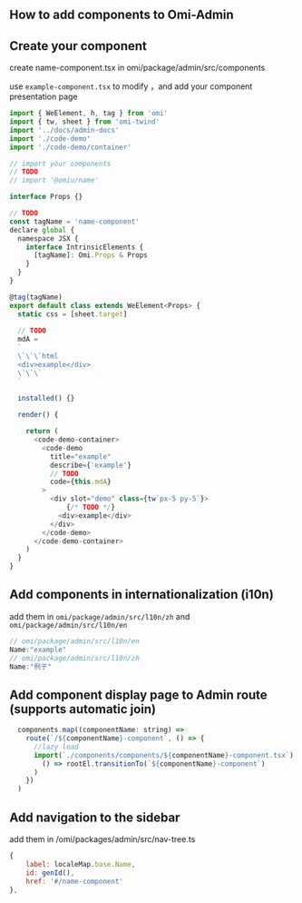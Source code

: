 ## How to add components to Omi-Admin

## Create your component

create name-component.tsx in omi/package/admin/src/components 

use `example-component.tsx` to modify ，and add your component presentation page

``` js
import { WeElement, h, tag } from 'omi'
import { tw, sheet } from 'omi-twind'
import '../docs/admin-docs'
import './code-demo'
import './code-demo/container'

// import your components
// TODO 
// import '@omiu/name'

interface Props {}

// TODO  
const tagName = 'name-component'
declare global {
  namespace JSX {
    interface IntrinsicElements {
      [tagName]: Omi.Props & Props
    }
  }
}

@tag(tagName)
export default class extends WeElement<Props> {
  static css = [sheet.target]
  
  // TODO   
  mdA = 
  `
  \`\`\`html
  <div>example</div>
  \`\`\`
  `
  
  installed() {}

  render() {

    return (
      <code-demo-container>
        <code-demo
          title="example"
          describe={'example'}
          // TODO
          code={this.mdA}
        >
          <div slot="demo" class={tw`px-5 py-5`}>
              {/* TODO */}
            <div>example</div>
          </div>
        </code-demo>
      </code-demo-container>
    )
  }
}

```

## Add components in internationalization (i10n)

add them in `omi/package/admin/src/l10n/zh` and `omi/package/admin/src/l10n/en` 

```js
// omi/package/admin/src/l10n/en
Name:"example"
// omi/package/admin/src/l10n/zh
Name:"例子"
```

## Add component display page to Admin route (supports automatic join)

```js
  components.map((componentName: string) =>
    route(`/${componentName}-component`, () => {
      //lazy load
      import(`./components/components/${componentName}-component.tsx`).then(
        () => rootEl.transitionTo(`${componentName}-component`)
      )
    })
  )
```

## Add navigation to the sidebar

add them in /omi/packages/admin/src/nav-tree.ts 

```js
{
    label: localeMap.base.Name,
    id: genId(),
    href: '#/name-component'
},
```